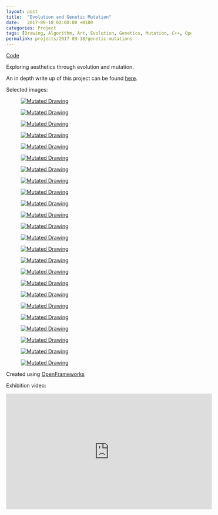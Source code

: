 ```yaml
---
layout: post
title:  "Evolution and Genetic Mutation"
date:   2017-09-18 02:00:00 +0100
categories: Project
tags: [Drawing, Algorithm, Art, Evolution, Genetics, Mutation, C++, OpenFrameworks]
permalink: projects/2017-09-18/genetic-mutations
---
```


<a class='post-links' href='https://github.com/JakobGlock/Evolve-And-Mutate'>Code</a>

Exploring aesthetics through evolution and mutation.

An in depth write up of this project can be found <a class='post-links' href='http://doc.gold.ac.uk/compartsblog/index.php/work/evolve-and-mutate/'>here</a>.

Selected images:

<div class="pure-g custom-grid">
  <div class="pure-u-1-2 pure-u-lg-1-4">
    <figure>
      <a href="{{ site.url }}/assets/images/2017-09-18/print-001.jpg"><img class="pure-img" src="{{ site.url }}/assets/images/2017-09-18/print-001.jpg" alt="Mutated Drawing"></a>
    </figure>
  </div>

  <div class="pure-u-1-2 pure-u-lg-1-4">
    <figure>
      <a href="{{ site.url }}/assets/images/2017-09-18/print-002.jpg"><img class="pure-img" src="{{ site.url }}/assets/images/2017-09-18/print-002.jpg" alt="Mutated Drawing"></a>
    </figure>
  </div>

  <div class="pure-u-1-2 pure-u-lg-1-4">
    <figure>
      <a href="{{ site.url }}/assets/images/2017-09-18/print-003.jpg"><img class="pure-img" src="{{ site.url }}/assets/images/2017-09-18/print-003.jpg" alt="Mutated Drawing"></a>
    </figure>
  </div>

  <div class="pure-u-1-2 pure-u-lg-1-4">
    <figure>
      <a href="{{ site.url }}/assets/images/2017-09-18/print-004.jpg"><img class="pure-img" src="{{ site.url }}/assets/images/2017-09-18/print-004.jpg" alt="Mutated Drawing"></a>
    </figure>
  </div>

  <div class="pure-u-1-2 pure-u-lg-1-4">
    <figure>
      <a href="{{ site.url }}/assets/images/2017-09-18/print-005.jpg"><img class="pure-img" src="{{ site.url }}/assets/images/2017-09-18/print-005.jpg" alt="Mutated Drawing"></a>
    </figure>
  </div>

  <div class="pure-u-1-2 pure-u-lg-1-4">
    <figure>
      <a href="{{ site.url }}/assets/images/2017-09-18/print-006.jpg"><img class="pure-img" src="{{ site.url }}/assets/images/2017-09-18/print-006.jpg" alt="Mutated Drawing"></a>
    </figure>
  </div>

  <div class="pure-u-1-2 pure-u-lg-1-4">
    <figure>
      <a href="{{ site.url }}/assets/images/2017-09-18/print-007.jpg"><img class="pure-img" src="{{ site.url }}/assets/images/2017-09-18/print-007.jpg" alt="Mutated Drawing"></a>
    </figure>
  </div>

  <div class="pure-u-1-2 pure-u-lg-1-4">
    <figure>
      <a href="{{ site.url }}/assets/images/2017-09-18/print-008.jpg"><img class="pure-img" src="{{ site.url }}/assets/images/2017-09-18/print-008.jpg" alt="Mutated Drawing"></a>
    </figure>
  </div>

  <div class="pure-u-1-2 pure-u-lg-1-4">
    <figure>
      <a href="{{ site.url }}/assets/images/2017-09-18/print-009.jpg"><img class="pure-img" src="{{ site.url }}/assets/images/2017-09-18/print-009.jpg" alt="Mutated Drawing"></a>
    </figure>
  </div>

  <div class="pure-u-1-2 pure-u-lg-1-4">
    <figure>
      <a href="{{ site.url }}/assets/images/2017-09-18/print-010.jpg"><img class="pure-img" src="{{ site.url }}/assets/images/2017-09-18/print-010.jpg" alt="Mutated Drawing"></a>
    </figure>
  </div>

  <div class="pure-u-1-2 pure-u-lg-1-4">
    <figure>
      <a href="{{ site.url }}/assets/images/2017-09-18/print-011.jpg"><img class="pure-img" src="{{ site.url }}/assets/images/2017-09-18/print-011.jpg" alt="Mutated Drawing"></a>
    </figure>
  </div>

  <div class="pure-u-1-2 pure-u-lg-1-4">
    <figure>
      <a href="{{ site.url }}/assets/images/2017-09-18/print-012.jpg"><img class="pure-img" src="{{ site.url }}/assets/images/2017-09-18/print-012.jpg" alt="Mutated Drawing"></a>
    </figure>
  </div>

  <div class="pure-u-1-2 pure-u-lg-1-4">
    <figure>
      <a href="{{ site.url }}/assets/images/2017-09-18/print-013.jpg"><img class="pure-img" src="{{ site.url }}/assets/images/2017-09-18/print-013.jpg" alt="Mutated Drawing"></a>
    </figure>
  </div>

  <div class="pure-u-1-2 pure-u-lg-1-4">
    <figure>
      <a href="{{ site.url }}/assets/images/2017-09-18/print-014.jpg"><img class="pure-img" src="{{ site.url }}/assets/images/2017-09-18/print-014.jpg" alt="Mutated Drawing"></a>
    </figure>
  </div>

  <div class="pure-u-1-2 pure-u-lg-1-4">
    <figure>
      <a href="{{ site.url }}/assets/images/2017-09-18/print-015.jpg"><img class="pure-img" src="{{ site.url }}/assets/images/2017-09-18/print-015.jpg" alt="Mutated Drawing"></a>
    </figure>
  </div>

  <div class="pure-u-1-2 pure-u-lg-1-4">
    <figure>
      <a href="{{ site.url }}/assets/images/2017-09-18/print-016.jpg"><img class="pure-img" src="{{ site.url }}/assets/images/2017-09-18/print-016.jpg" alt="Mutated Drawing"></a>
    </figure>
  </div>

  <div class="pure-u-1-2 pure-u-lg-1-4">
    <figure>
      <a href="{{ site.url }}/assets/images/2017-09-18/print-017.jpg"><img class="pure-img" src="{{ site.url }}/assets/images/2017-09-18/print-017.jpg" alt="Mutated Drawing"></a>
    </figure>
  </div>

  <div class="pure-u-1-2 pure-u-lg-1-4">
    <figure>
      <a href="{{ site.url }}/assets/images/2017-09-18/print-018.jpg"><img class="pure-img" src="{{ site.url }}/assets/images/2017-09-18/print-018.jpg" alt="Mutated Drawing"></a>
    </figure>
  </div>

  <div class="pure-u-1-2 pure-u-lg-1-4">
    <figure>
      <a href="{{ site.url }}/assets/images/2017-09-18/print-019.jpg"><img class="pure-img" src="{{ site.url }}/assets/images/2017-09-18/print-019.jpg" alt="Mutated Drawing"></a>
    </figure>
  </div>

  <div class="pure-u-1-2 pure-u-lg-1-4">
    <figure>
      <a href="{{ site.url }}/assets/images/2017-09-18/print-020.jpg"><img class="pure-img" src="{{ site.url }}/assets/images/2017-09-18/print-020.jpg" alt="Mutated Drawing"></a>
    </figure>
  </div>

  <div class="pure-u-1-2 pure-u-lg-1-4">
    <figure>
      <a href="{{ site.url }}/assets/images/2017-09-18/print-021.jpg"><img class="pure-img" src="{{ site.url }}/assets/images/2017-09-18/print-021.jpg" alt="Mutated Drawing"></a>
    </figure>
  </div>

  <div class="pure-u-1-2 pure-u-lg-1-4">
    <figure>
      <a href="{{ site.url }}/assets/images/2017-09-18/print-022.jpg"><img class="pure-img" src="{{ site.url }}/assets/images/2017-09-18/print-022.jpg" alt="Mutated Drawing"></a>
    </figure>
  </div>

  <div class="pure-u-1-2 pure-u-lg-1-4">
    <figure>
      <a href="{{ site.url }}/assets/images/2017-09-18/print-023.jpg"><img class="pure-img" src="{{ site.url }}/assets/images/2017-09-18/print-023.jpg" alt="Mutated Drawing"></a>
    </figure>
  </div>

  <div class="pure-u-1-2 pure-u-lg-1-4">
    <figure>
      <a href="{{ site.url }}/assets/images/2017-09-18/print-024.jpg"><img class="pure-img" src="{{ site.url }}/assets/images/2017-09-18/print-024.jpg" alt="Mutated Drawing"></a>
    </figure>
  </div>
</div>

Created using <a class='post-links' href='http://www.openframeworks.cc'>OpenFrameworks</a>

Exhibition video:

<div class="video-container"><iframe width="560" height="315" src="https://www.youtube.com/embed/3QhocrBJrm8" frameborder="0" allow="autoplay; encrypted-media" allowfullscreen></iframe></div>
